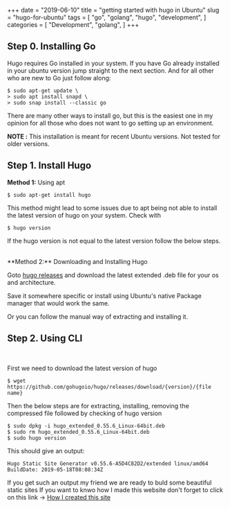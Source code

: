 +++ 
date = "2019-06-10"
title = "getting started with hugo in Ubuntu"
slug = "hugo-for-ubuntu" 
tags = [
    "go",
    "golang",
    "hugo",
    "development",
]
categories = [
    "Development",
    "golang",
]
+++
## Step 0. Installing Go

Hugo requires Go installed in your system. If you have Go already installed in your ubuntu version jump straight to the next section.
And for all other who are new to Go just follow along:

```
$ sudo apt-get update \
> sudo apt install snapd \
> sudo snap install --classic go
```
There are many other ways to install go, but this is the easiest one in my opinion for all those who does not want to go setting up an environment.

**NOTE :** This installation is meant for recent Ubuntu versions. Not tested for older versions.

## Step 1. Install Hugo

**Method 1:** Using apt
```
$ sudo apt-get install hugo
```
This method might lead to some issues due to apt being not able to install the latest version of hugo on your system.
Check with

```
$ hugo version
```
If the hugo version is not equal to the latest version follow the below steps.

<br>
**Method 2:** Downloading and Installing Hugo

Goto [hugo releases](https://github.com/spf13/hugo/releases) and download the latest extended .deb file for your os and architecture.<br>

Save it somewhere specific or install using Ubuntu's native Package manager that would work the same.

Or you can follow the manual way of extracting and installing it.

## Step 2. Using CLI
<br>

First we need to download the latest version of hugo
```
$ wget https://github.com/gohugoio/hugo/releases/download/{version}/{file name}
```

Then the below steps are for extracting, installing, removing the compressed file followed by checking of hugo version
```
$ sudo dpkg -i hugo_extended_0.55.6_Linux-64bit.deb
$ sudo rm hugo_extended_0.55.6_Linux-64bit.deb
$ sudo hugo version
```

This should give an output:

```
Hugo Static Site Generator v0.55.6-A5D4C82D2/extended linux/amd64 BuildDate: 2019-05-18T08:08:34Z
```

If you get such an output my friend we are ready to buld some beautiful static sites
If you want to knwo how I made this website don't forget to click on this link -> [How I created this site](/posts/how-i-created-this-site/)



